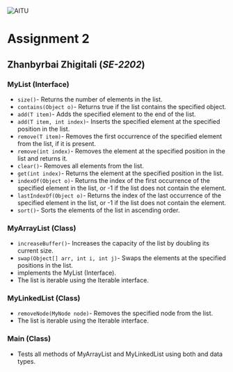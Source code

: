 ![AITU](https://static.tildacdn.com/tild3764-6633-4663-b138-303730646233/aitu-logo__2.png)
# Assignment 2
## **Zhanbyrbai Zhigitali** (*SE-2202*) 

### MyList (Interface)
- ```size()```- Returns the number of elements in the list.
- ```contains(Object o)```- Returns true if the list contains the specified object.
- ```add(T item)```- Adds the specified element to the end of the list.
- ```add(T item, int index)```- Inserts the specified element at the specified position in the list.
- ```remove(T item)```- Removes the first occurrence of the specified element from the list, if it is present.
- ```remove(int index)```-  Removes the element at the specified position in the list and returns it.
- ```clear()```-  Removes all elements from the list.
- ```get(int index)```- Returns the element at the specified position in the list.
- ```indexOf(Object o)```- Returns the index of the first occurrence of the specified element in the list, or -1 if the list does not contain the element.
- ```lastIndexOf(Object o)```-  Returns the index of the last occurrence of the specified element in the list, or -1 if the list does not contain the element.
- ```sort()```- Sorts the elements of the list in ascending order.
### MyArrayList (Class)
- ```increaseBuffer()```- Increases the capacity of the list by doubling its current size.
- ```swap(Object[] arr, int i, int j)```- Swaps the elements at the specified positions in the list.
- implements the  MyList (Interface).
- The list is iterable using the Iterable interface.
### MyLinkedList (Class)
- ```removeNode(MyNode node)```-  Removes the specified node from the list.
- The list is iterable using the Iterable interface.
### Main (Class)
- Tests all methods of MyArrayList and MyLinkedList using both <Integer> and <String> data types.

